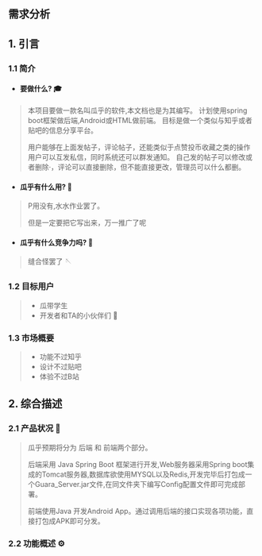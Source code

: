 ## 需求分析



## 1. 引言

### 1.1 简介

- #### 要做什么?  :mortar_board:

 > 本项目要做一款名叫瓜乎的软件,本文档也是为其编写。
 > 计划使用spring boot框架做后端,Android或HTML做前端。
 > 目标是做一个类似与知乎或者贴吧的信息分享平台。
 >
 > 用户能够在上面发帖子，评论帖子，还能类似于点赞投币收藏之类的操作
 > 用户可以互发私信，同时系统还可以群发通知。
 > 自己发的帖子可以修改或者删除·，评论可以直接删除，但不能直接更改，管理员可以什么都删。

- #### 瓜乎有什么用?  🎨 
 > P用没有,水水作业罢了。
 >
 > 但是一定要把它写出来，万一推广了呢

- #### 瓜乎有什么竞争力吗?  🧶
 > 缝合怪罢了 🪡

### 1.2 目标用户 
> - 瓜带学生  
> - 开发者和TA的小伙伴们 🙊


### 1.3 市场概要
> - 功能不过知乎
> - 设计不过贴吧
> - 体验不过B站



## 2. 综合描述

### 2.1 产品状况  👋

> 瓜乎预期将分为 后端 和 前端两个部分。
>
> 后端采用 Java Spring Boot 框架进行开发,Web服务器采用Spring boot集成的Tomcat服务器,数据库欲使用MYSQL以及Redis,开发完毕后打包成一个Guara_Server.jar文件,在同文件夹下编写Config配置文件即可完成部署。
>
> 前端使用Java 开发Android App。通过调用后端的接口实现各项功能，直接打包成APK即可分发。

### 2.2 功能概述  ⚙

> 
